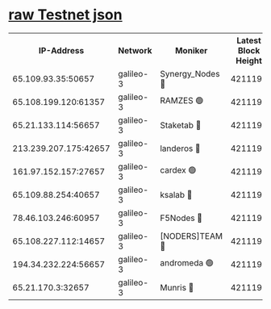 [raw Testnet json](https://rpc-check.androt.stavr.tech/androt/rpcandrot_result.json)
=

<table><tr><th>IP-Address</th><th>Network</th><th>Moniker</th><th>Latest Block Height</th><th>Earliest Block Height</th><th>Catching Up</th><th>Tx Index</th><th>Voting Power</th><th>Scan Time</th></tr><tr><td>65.109.93.35:50657</td><td>galileo-3</td><td>Synergy_Nodes 🔴</td><td>4211196</td><td>0</td><td>False</td><td>on</td><td>960602</td><td>2023-12-13T15:47:37.264717371UTC</td></tr><tr><td>65.108.199.120:61357</td><td>galileo-3</td><td>RAMZES 🟢</td><td>4211195</td><td>1</td><td>False</td><td>on</td><td>0</td><td>2023-12-13T15:47:23.942422139UTC</td></tr><tr><td>65.21.133.114:56657</td><td>galileo-3</td><td>Staketab 🔴</td><td>4211197</td><td>90001</td><td>False</td><td>on</td><td>2</td><td>2023-12-13T15:47:38.217269085UTC</td></tr><tr><td>213.239.207.175:42657</td><td>galileo-3</td><td>landeros 🔴</td><td>4211193</td><td>2642001</td><td>False</td><td>on</td><td>72</td><td>2023-12-13T15:47:12.068478316UTC</td></tr><tr><td>161.97.152.157:27657</td><td>galileo-3</td><td>cardex 🟢</td><td>4211197</td><td>2945323</td><td>False</td><td>on</td><td>0</td><td>2023-12-13T15:47:37.868464606UTC</td></tr><tr><td>65.109.88.254:40657</td><td>galileo-3</td><td>ksalab 🔴</td><td>4211194</td><td>3000356</td><td>False</td><td>on</td><td>31929</td><td>2023-12-13T15:47:19.512701648UTC</td></tr><tr><td>78.46.103.246:60957</td><td>galileo-3</td><td>F5Nodes 🔴</td><td>4211197</td><td>3057001</td><td>False</td><td>off</td><td>24</td><td>2023-12-13T15:47:37.542484966UTC</td></tr><tr><td>65.108.227.112:14657</td><td>galileo-3</td><td>[NODERS]TEAM 🔴</td><td>4211193</td><td>3176323</td><td>False</td><td>on</td><td>959621</td><td>2023-12-13T15:47:12.425964876UTC</td></tr><tr><td>194.34.232.224:56657</td><td>galileo-3</td><td>andromeda 🟢</td><td>4211194</td><td>4111194</td><td>False</td><td>off</td><td>0</td><td>2023-12-13T15:47:19.191076537UTC</td></tr><tr><td>65.21.170.3:32657</td><td>galileo-3</td><td>Munris 🔴</td><td>4211196</td><td>4111196</td><td>False</td><td>off</td><td>414</td><td>2023-12-13T15:47:28.686322335UTC</td></tr></table>

